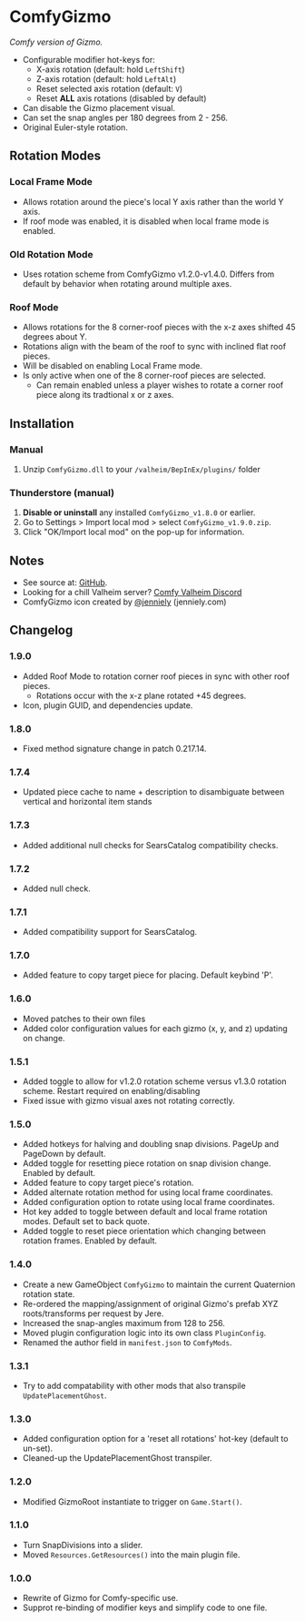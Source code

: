 # ComfyGizmo

*Comfy version of Gizmo.*

  * Configurable modifier hot-keys for:
    * X-axis rotation (default: hold `LeftShift`)
    * Z-axis rotation (default: hold `LeftAlt`)
    * Reset selected axis rotation (default: `V`)
    * Reset **ALL** axis rotations (disabled by default)
  * Can disable the Gizmo placement visual.
  * Can set the snap angles per 180 degrees from 2 - 256.
  * Original Euler-style rotation.
 
## Rotation Modes

### Local Frame Mode

  * Allows rotation around the piece's local Y axis rather than the world Y axis.
  * If roof mode was enabled, it is disabled when local frame mode is enabled.

### Old Rotation Mode

  * Uses rotation scheme from ComfyGizmo v1.2.0-v1.4.0. Differs from default by behavior when rotating around multiple axes.

### Roof Mode

  * Allows rotations for the 8 corner-roof pieces with the x-z axes shifted 45 degrees about Y.
  * Rotations align with the beam of the roof to sync with inclined flat roof pieces.
  * Will be disabled on enabling Local Frame mode.
  * Is only active when one of the 8 corner-roof pieces are selected.
    * Can remain enabled unless a player wishes to rotate a corner roof piece along its tradtional x or z axes.

## Installation

### Manual

  1. Unzip `ComfyGizmo.dll` to your `/valheim/BepInEx/plugins/` folder

### Thunderstore (manual)

  1. **Disable or uninstall** any installed `ComfyGizmo_v1.8.0` or earlier.
  2. Go to Settings > Import local mod > select `ComfyGizmo_v1.9.0.zip`.
  3. Click "OK/Import local mod" on the pop-up for information.
  
## Notes

  * See source at: [GitHub](https://github.com/BruceOfTheBow/BruceComfyMods/tree/main/ComfyGizmo).
  * Looking for a chill Valheim server? [Comfy Valheim Discord](https://discord.gg/ameHJz5PFk)
  * ComfyGizmo icon created by [@jenniely](https://twitter.com/jenniely) (jenniely.com)

## Changelog

### 1.9.0

  * Added Roof Mode to rotation corner roof pieces in sync with other roof pieces.
    * Rotations occur with the x-z plane rotated +45 degrees.
  * Icon, plugin GUID,  and dependencies update.

### 1.8.0

  * Fixed method signature change in patch 0.217.14.

### 1.7.4

  * Updated piece cache to name + description to disambiguate between vertical and horizontal item stands

### 1.7.3

  * Added additional null checks for SearsCatalog compatibility checks.

### 1.7.2

  * Added null check.

### 1.7.1

  * Added compatibility support for SearsCatalog.

### 1.7.0

  * Added feature to copy target piece for placing. Default keybind 'P'.

### 1.6.0

  * Moved patches to their own files
  * Added color configuration values for each gizmo (x, y, and z) updating on change.

### 1.5.1
  * Added toggle to allow for v1.2.0 rotation scheme versus v1.3.0 rotation scheme. Restart required on enabling/disabling
  * Fixed issue with gizmo visual axes not rotating correctly.

### 1.5.0
  * Added hotkeys for halving and doubling snap divisions. PageUp and PageDown by default.
  * Added toggle for resetting piece rotation on snap division change. Enabled by default.
  * Added feature to copy target piece's rotation.
  * Added alternate rotation method for using local frame coordinates.
  * Added configuration option to rotate using local frame coordinates.
  * Hot key added to toggle between default and local frame rotation modes. Default set to back quote.
  * Added toggle to reset piece orientation which changing between rotation frames. Enabled by default.
  
### 1.4.0

  * Create a new GameObject `ComfyGizmo` to maintain the current Quaternion rotation state.
  * Re-ordered the mapping/assignment of original Gizmo's prefab XYZ roots/transforms per request by Jere.
  * Increased the snap-angles maximum from 128 to 256.
  * Moved plugin configuration logic into its own class `PluginConfig`.
  * Renamed the author field in `manifest.json` to `ComfyMods`.

### 1.3.1

  * Try to add compatability with other mods that also transpile `UpdatePlacementGhost`.

### 1.3.0

  * Added configuration option for a 'reset all rotations' hot-key (default to un-set).
  * Cleaned-up the UpdatePlacementGhost transpiler.

### 1.2.0

  * Modified GizmoRoot instantiate to trigger on `Game.Start()`.

### 1.1.0

  * Turn SnapDivisions into a slider.
  * Moved `Resources.GetResources()` into the main plugin file.

### 1.0.0

  * Rewrite of Gizmo for Comfy-specific use.
  * Supprot re-binding of modifier keys and simplify code to one file.